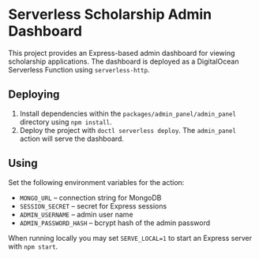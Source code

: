 # Serverless Scholarship Admin Dashboard 

This project provides an Express-based admin dashboard for viewing scholarship applications. The dashboard is deployed as a DigitalOcean Serverless Function using `serverless-http`.

## Deploying

1. Install dependencies within the `packages/admin_panel/admin_panel` directory using `npm install`.
2. Deploy the project with `doctl serverless deploy`. The `admin_panel` action will serve the dashboard.

## Using

Set the following environment variables for the action:

- `MONGO_URL` – connection string for MongoDB
- `SESSION_SECRET` – secret for Express sessions
- `ADMIN_USERNAME` – admin user name
- `ADMIN_PASSWORD_HASH` – bcrypt hash of the admin password

When running locally you may set `SERVE_LOCAL=1` to start an Express server with `npm start`.
